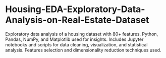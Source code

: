 # Housing-EDA-Exploratory-Data-Analysis-on-Real-Estate-Dataset
Exploratory data analysis of a housing dataset with 80+ features. Python, Pandas, NumPy, and Matplotlib used for insights. Includes Jupyter notebooks and scripts for data cleaning, visualization, and statistical analysis. Features selection and dimensionality reduction techniques used.
